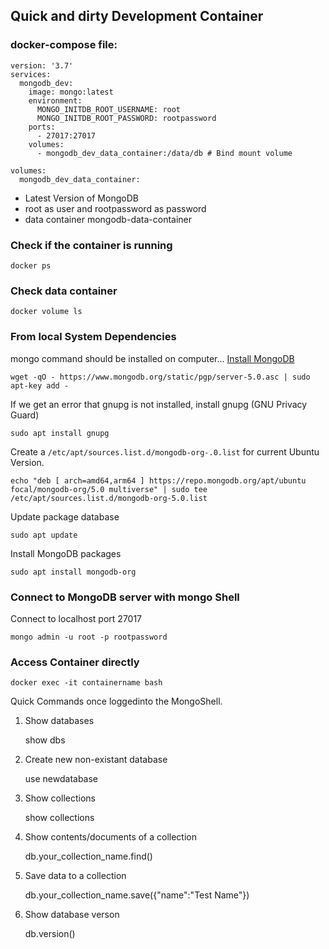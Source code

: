 ## Quick and dirty Development Container

### docker-compose file:

```
version: '3.7'
services:
  mongodb_dev:
    image: mongo:latest
    environment:
      MONGO_INITDB_ROOT_USERNAME: root
      MONGO_INITDB_ROOT_PASSWORD: rootpassword
    ports:
      - 27017:27017
    volumes:
      - mongodb_dev_data_container:/data/db # Bind mount volume

volumes:
  mongodb_dev_data_container:
```

- Latest Version of MongoDB
- root as user and rootpassword as password
- data container mongodb-data-container

### Check if the container is running

    docker ps

### Check data container

    docker volume ls

### From local System Dependencies

mongo command should be installed on computer...
[Install MongoDB](https://docs.mongodb.com/manual/tutorial/install-mongodb-on-ubuntu/)

    wget -qO - https://www.mongodb.org/static/pgp/server-5.0.asc | sudo apt-key add -

If we get an error that gnupg is not installed, install gnupg (GNU Privacy Guard)

    sudo apt install gnupg

Create a `/etc/apt/sources.list.d/mongodb-org-.0.list` for current Ubuntu Version.

    echo "deb [ arch=amd64,arm64 ] https://repo.mongodb.org/apt/ubuntu focal/mongodb-org/5.0 multiverse" | sudo tee /etc/apt/sources.list.d/mongodb-org-5.0.list

Update package database

    sudo apt update

Install MongoDB packages

    sudo apt install mongodb-org

### Connect to MongoDB server with mongo Shell

Connect to localhost port 27017

    mongo admin -u root -p rootpassword

### Access Container directly

    docker exec -it containername bash

Quick Commands once loggedinto the MongoShell.

1. Show databases

   show dbs

2. Create new non-existant database

   use newdatabase

3. Show collections

   show collections

4. Show contents/documents of a collection

   db.your_collection_name.find()

5. Save data to a collection

   db.your_collection_name.save({"name":"Test Name"})

6. Show database verson

   db.version()
